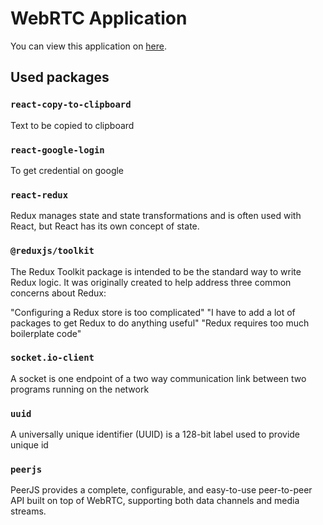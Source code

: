 # WebRTC Application

You can view this application on [here](https://meet-in.netlify.app/).

## Used packages

### `react-copy-to-clipboard`

Text to be copied to clipboard

### `react-google-login`

To get credential on google

### `react-redux`

Redux manages state and state transformations and is often used with React, but React has its own concept of state.

### `@reduxjs/toolkit`

The Redux Toolkit package is intended to be the standard way to write Redux logic. It was originally created to help address three common concerns about Redux:

"Configuring a Redux store is too complicated"
"I have to add a lot of packages to get Redux to do anything useful"
"Redux requires too much boilerplate code"

### `socket.io-client`

A socket is one endpoint of a two way communication link between two programs running on the network

### `uuid`

A universally unique identifier (UUID) is a 128-bit label used to provide unique id

### `peerjs`

PeerJS provides a complete, configurable, and easy-to-use peer-to-peer API built on top of WebRTC, supporting both data channels and media streams.